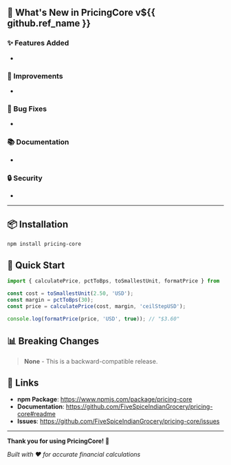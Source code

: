 ## 🎉 What's New in PricingCore v${{ github.ref_name }}

### ✨ Features Added
- 

### 🔧 Improvements
- 

### 🐛 Bug Fixes
- 

### 📚 Documentation
- 

### 🔒 Security
- 

---

## 📦 Installation

```bash
npm install pricing-core
```

## 🚀 Quick Start

```javascript
import { calculatePrice, pctToBps, toSmallestUnit, formatPrice } from 'pricing-core';

const cost = toSmallestUnit(2.50, 'USD');
const margin = pctToBps(30);
const price = calculatePrice(cost, margin, 'ceilStepUSD');

console.log(formatPrice(price, 'USD', true)); // "$3.60"
```

## 📊 Breaking Changes

> **None** - This is a backward-compatible release.

## 🔗 Links

- **npm Package**: https://www.npmjs.com/package/pricing-core
- **Documentation**: https://github.com/FiveSpiceIndianGrocery/pricing-core#readme
- **Issues**: https://github.com/FiveSpiceIndianGrocery/pricing-core/issues

---

**Thank you for using PricingCore! 🚀**

*Built with ❤️ for accurate financial calculations*
